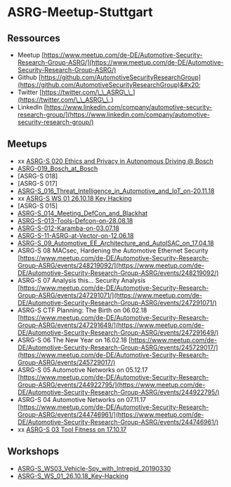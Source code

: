# ASRG-Meetup-Stuttgart

## Ressources

* Meetup [https://www.meetup.com/de-DE/Automotive-Security-Research-Group-ASRG/](https://www.meetup.com/de-DE/Automotive-Security-Research-Group-ASRG/)
* Github [https://github.com/AutomotiveSecurityResearchGroup](https://github.com/AutomotiveSecurityResearchGroup)&#x20;
* Twitter [https://twitter.com/\_\_ASRG\_\_](https://twitter.com/\_\_ASRG\_\_)
* LinkedIn [https://www.linkedin.com/company/automotive-security-research-group/](https://www.linkedin.com/company/automotive-security-research-group/)

## Meetups

* xx [ASRG-S 020 Ethics and Privacy in Autonomous Driving @ Bosch](https://app.gitbook.com/s/-LkE3epNpD3qazTGcNWh/organisations/asrg/ASRG-020\_ethics-and\_privacy\_at\_Bosch)
* [ASRG-019\_Bosch\_at\_Bosch](https://app.gitbook.com/@andreas-uebener/s/automotivesecwiki/\~/edit/drafts/-LltysuSuvcq-jn5tSgz/asrg-019\_bosch\_at\_bosch)
* \[ASRG-S 018]
* \[ASRG-S 017]
* [ASRG-S\_016\_Threat\_Intelligence\_in\_Automotive\_and\_IoT\_on-20.11.18](https://app.gitbook.com/@andreas-uebener/s/automotivesecwiki/\~/edit/drafts/-LltysuSuvcq-jn5tSgz/asrg-s\_016\_threat\_intelligence\_in\_automotive\_and\_iot\_on-20.11.18)
* xx [ASRG-S WS 01 26.10.18 Key Hacking](https://app.gitbook.com/s/-LkE3epNpD3qazTGcNWh/organisations/asrg/ASRG-S\_WS\_01\_26.10.18\_Key-Hacking)
* \[ASRG-S 015]
* [ASRG-S\_014\_Meeting\_DefCon\_and\_Blackhat](https://app.gitbook.com/@andreas-uebener/s/automotivesecwiki/\~/edit/drafts/-LltysuSuvcq-jn5tSgz/asrg-s\_014\_meeting\_defcon\_and\_blackhat)
* [ASRG-S-013-Tools-Defcon-on-28.08.18](https://app.gitbook.com/@andreas-uebener/s/automotivesecwiki/\~/edit/drafts/-LltysuSuvcq-jn5tSgz/asrg-s-013-tools-defcon-on-28.08.18)
* [ASRG-S-012-Karamba-on-03.07.18](https://app.gitbook.com/@andreas-uebener/s/automotivesecwiki/\~/edit/drafts/-LltysuSuvcq-jn5tSgz/asrg-s-012-karamba-on-03.07.18)
* [ASRG-S-11-ASRG-at-Vector-on-12.06.18](https://app.gitbook.com/@andreas-uebener/s/automotivesecwiki/\~/edit/drafts/-LltysuSuvcq-jn5tSgz/asrg-s-11-asrg-at-vector-on-12.06.18)
* [ASRG-S\_09\_Automotive\_EE\_Architecture\_and\_AutoISAC\_on\_17.04.18](https://app.gitbook.com/@andreas-uebener/s/automotivesecwiki/\~/edit/drafts/-LltysuSuvcq-jn5tSgz/asrg-s\_09\_automotive\_ee\_architecture\_and\_autoisac\_on\_17.04.18)
* ASRG-S 08 MACsec, Hardening the Automotive Ethernet Security [https://www.meetup.com/de-DE/Automotive-Security-Research-Group-ASRG/events/248219092/](https://www.meetup.com/de-DE/Automotive-Security-Research-Group-ASRG/events/248219092/)
* ASRG-S 07 Analysis this... Security Analysis [https://www.meetup.com/de-DE/Automotive-Security-Research-Group-ASRG/events/247291071/](https://www.meetup.com/de-DE/Automotive-Security-Research-Group-ASRG/events/247291071/)
* ASRG-S CTF Planning: The Birth on 06.02.18 [https://www.meetup.com/de-DE/Automotive-Security-Research-Group-ASRG/events/247291649/](https://www.meetup.com/de-DE/Automotive-Security-Research-Group-ASRG/events/247291649/)
* ASRG-S 06 The New Year on 16.02.18 [https://www.meetup.com/de-DE/Automotive-Security-Research-Group-ASRG/events/245729017/](https://www.meetup.com/de-DE/Automotive-Security-Research-Group-ASRG/events/245729017/)
* ASRG-S 05 Automotive Networks on 05.12.17 [https://www.meetup.com/de-DE/Automotive-Security-Research-Group-ASRG/events/244922795/](https://www.meetup.com/de-DE/Automotive-Security-Research-Group-ASRG/events/244922795/)
* ASRG-S 04 Automotive Networks on 07.11.17 [https://www.meetup.com/de-DE/Automotive-Security-Research-Group-ASRG/events/244746961/](https://www.meetup.com/de-DE/Automotive-Security-Research-Group-ASRG/events/244746961/)
* xx [ASRG-S 03 Tool Fitness on 17.10.17](https://app.gitbook.com/s/-LkE3epNpD3qazTGcNWh/organisations/asrg/ASRG-S-03-Tool-Fitness-on-17.10.17)&#x20;

## Workshops

* [ASRG-S\_WS03\_Vehicle-Spy\_with\_Intrepid\_20190330](https://app.gitbook.com/@andreas-uebener/s/automotivesecwiki/\~/edit/drafts/-LltysuSuvcq-jn5tSgz/asrg-s\_ws03\_vehicle-spy\_with\_intrepid\_20190330)
* [ASRG-S\_WS\_01\_26.10.18\_Key-Hacking](https://app.gitbook.com/@andreas-uebener/s/automotivesecwiki/\~/edit/drafts/-LltysuSuvcq-jn5tSgz/asrg-s\_ws\_01\_26.10.18\_key-hacking)
